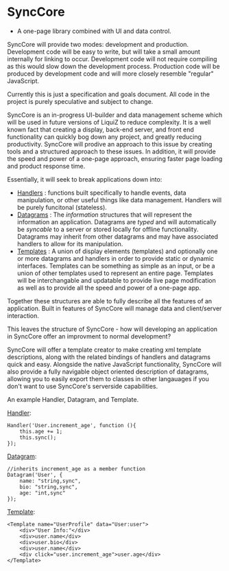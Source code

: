 # SyncCore
- A one-page library combined with UI and data control.

SyncCore will provide two modes: development and production. Development code will be easy to write, but will take a small amount internally for linking to occur. Development code will not require compiling as this would slow down the development process. Production code will be produced by development code and will more closely resemble "regular" JavaScript.

Currently this is just a specification and goals document. All code in the project is purely speculative and subject to change.

SyncCore is an in-progress UI-builder and data management scheme which will be used in future versions of LiquiZ to reduce complexity. It is a well known fact that creating a display, back-end server, and front end functionality can quickly bog down any project, and greatly reducing productivity. SyncCore will prodive an approach to this issue by creating tools and a structured approach to these issues. In addition, it will provide the speed and power of a one-page approach, ensuring faster page loading and product response time.

Essentially, it will seek to break applications down into:


- [Handlers][3] : functions built specifically to handle events, data manipulation, or other useful things like data management. Handlers will be purely funcitonal (stateless).
- [Datagrams][1] : The *information* structures that will represent the information an application. Datagrams are *typed* and will automatically be *syncable* to a server or stored locally for offline functionality. Datagrams may inherit from other datagrams and may have associated handlers to allow for its manipulation.
- [Templates][2] : A union of display elements (templates) and optionally one or more datagrams and handlers in order to provide static or dynamic interfaces. Templates can be something as simple as an input, or be a union of other templates used to represent an entire page. Templates will be interchangable and updatable to provide live page modification as well as to provide all the speed and power of a one-page app.

Together these structures are able to fully describe all the features of an application. Built in features of SyncCore will manage data and client/server interaction.

This leaves the structure of SyncCore - how will developing an application in SyncCore offer an improvment to normal development?

SyncCore will offer a template creator to make creating xml template descriptions, along with the related bindings of handlers and datagrams quick and easy. Alongside the native JavaScript functionality, SyncCore will also provide a fully navigable object oriented description of datagrams, allowing you to easily export them to classes in other langauages if you don't want to use SyncCore's serverside capabilities.

An example Handler, Datagram, and Template.

[Handler][3]:

    Handler('User.increment_age', function (){
        this.age += 1;
        this.sync();
    });

[Datagram][1]:

    //inherits increment_age as a member function
    Datagram('User', {
        name: "string,sync", 
        bio: "string,sync", 
        age: "int,sync"
    });

[Template][2]:

    <Template name="UserProfile" data="User:user">
        <div>"User Info:"</div>
        <div>user.name</div>
        <div>user.bio</div>
        <div>user.name</div>
        <div click="user.increment_age">user.age</div>
    </Template>

[1]: ./Datagram.md
[2]: ./Template.md
[3]: ./Handler.md